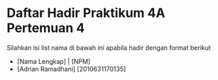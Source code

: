 # Daftar Hadir Praktikum 4A Pertemuan 4
Silahkan isi list nama di bawah ini apabila hadir dengan format berikut

- [Nama Lengkap] | [NPM]
- [Adrian Ramadhani] [2010631170135]
